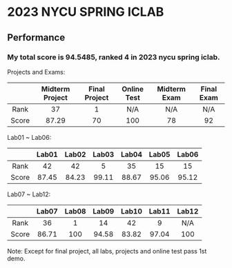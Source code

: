 # 2023 NYCU SPRING ICLAB

## Performance 

### My total score is 94.5485, ranked 4 in 2023 nycu spring iclab.

Projects and Exams:

|| **Midterm Project** | **Final Project** | **Online Test** | **Midterm Exam** | **Final Exam** |
|:-:|:-:|:-:|:-:|:-:|:-:|
|Rank|37|1|N/A|N/A|N/A|
|Score|87.29|70|100|78|92|

Lab01 ~ Lab06:

|| **Lab01** | **Lab02** | **Lab03** | **Lab04** | **Lab05** | **Lab06** |
|:-:|:-:|:-:|:-:|:-:|:-:|:-:|
|Rank|42|42|5|35|15|15|
|Score|87.45|84.23|99.11|88.67|95.06|95.12|

Lab07 ~ Lab12:

|| **Lab07** | **Lab08** | **Lab09** | **Lab10** | **Lab11** | **Lab12** |
|:-:|:-:|:-:|:-:|:-:|:-:|:-:|
|Rank|36|1|14|42|9|N/A|
|Score|86.71|100|94.58|83.82|97.04|100|

Note: Except for final project, all labs, projects and online test pass 1st demo.
